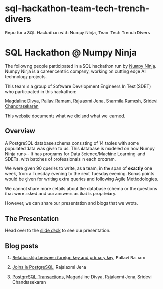 # sql-hackathon-team-tech-trench-divers

Repo for a SQL Hackathon with Numpy Ninja, Team Tech Trench Divers

# SQL Hackathon @ Numpy Ninja

The following people participated in a SQL hackathon run by [Numpy Ninja](https://www.numpyninja.com/). Numpy Ninja is a career centric company, working on cutting edge AI technology projects.

This team is a group of Software Development Engineers In Test (SDET) who participated in this hackathon:

[Magdaline Divya](https://github.com/magdadiv),
[Pallavi Ramam](https://github.com/pramam),
[Rajalaxmi Jena](https://github.com/rajalaxmijena91),
[Sharmila Ramesh](https://github.com/RameshSharmila),
[Sridevi Chandrasekaran](https://github.com/Sri-Sundar)

This website documents what we did and what we learned.

## Overview

A PostgreSQL database schema consisting of 14 tables with some populated data was given to us. This database is modeled on how Numpy Ninja runs-- It has programs for Data Science/Machine Learning, and SDETs, with batches of professionals in each program.

We were given 90 queries to write, as a team, in the span of **exactly** one week, from a Tuesday evening to the next Tuesday evening. Bonus points would be given for writing extra queries and following Agile Methodologies.

We cannot share more details about the database schema or the questions that were asked and our answers as that is proprietary.

However, we can share our presentation and blogs that we wrote.

## The Presentation

Head over to the [slide deck]() to see our presentation.

## Blog posts

1. [Relationship between foreign key and primary key](./docs/blog/relationship-fk-pk/index.md), Pallavi Ramam

2. [Joins in PostgreSQL](./docs/blog/joins-in-postgresql/index.md), Rajalaxmi Jena

3. [PostgreSQL Transactions](./docs/blog/postgresql-transactions/), Magadaline Divya, Rajalaxmi Jena, Sridevi Chandrasekaran
